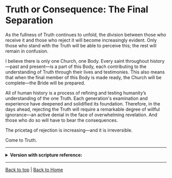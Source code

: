 # Truth or Consequence: The Final Separation 

As the fullness of Truth continues to unfold, the division between those who receive it and those who reject it will become increasingly evident. Only those who stand with the Truth will be able to perceive this; the rest will remain in confusion.

I believe there is only one Church, one Body. Every saint throughout history—past and present—is a part of this Body, each contributing to the understanding of Truth through their lives and testimonies. This also means that when the final member of this Body is made ready, the Church will be complete—the Bride will be prepared.

All of human history is a process of refining and testing humanity’s understanding of the one Truth. Each generation's examination and experience have deepened and solidified its foundation. Therefore, in the days ahead, rejecting the Truth will require a remarkable degree of willful ignorance—an active denial in the face of overwhelming revelation. And those who do so will have to bear the consequences.

The pricetag of rejection is increasing—and it is irreversible.

Come to Truth.

-----

<details>
<summary><b>Version with scripture reference:</b></summary>


As the fullness of Truth continues to unfold, the division between those who receive it and those who reject it will become increasingly evident (Luke 12:51–53; John 3:19–21). Only those who stand with the Truth will be able to perceive this; the rest will remain in confusion (1 Corinthians 2:14; 2 Corinthians 4:3–4).

I believe there is only one Church, one Body (Ephesians 4:4–6). Every saint throughout history—past and present—is a part of this Body, each contributing to the understanding of Truth through their lives and testimonies (Hebrews 11:39–40; Revelation 12:11). This also means that when the final member of this Body is made ready, the Church will be complete—the Bride will be prepared (Revelation 19:7–8; Ephesians 5:25–27).

All of human history is a process of refining and testing humanity’s understanding of the one Truth (Daniel 12:10; Malachi 3:2–3). Each generation's examination and experience have deepened and solidified its foundation (Romans 15:4; 2 Timothy 3:16–17). Therefore, in the days ahead, rejecting the Truth will require a remarkable degree of willful ignorance—an active denial in the face of overwhelming revelation (Romans 1:18–21; 2 Thessalonians 2:9–12). And those who do so will have to bear the consequences (Hebrews 10:26–27; John 12:48).

The pricetag of rejection is increasing—and it is irreversible (Hebrews 12:25–29; Revelation 22:11–12).

Come to Truth.

</details>

---

[Back to top](#) | [Back to Home](../README.md) 
